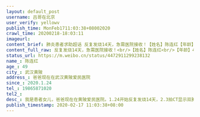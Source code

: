 ```yaml
---
layout: default_post
username: 吕哥在北京
user_verify: yellowv
publish_time: MonFeb1711:03:38+08002020
crawl_time: 20200218-18:03:11
imageurl: 
content_brief: 肺炎患者求助超话 反复发烧14天，急需医院接收！【姓名】陈连红【年龄】49【所在城市】武汉黄陂【所在小区、社区】爸爸现在在武汉黄陂爱民医院【患病时间】2020.1.24【联系方式】19865871020【病情描述】我是患者女儿，爸爸现在在黄陂爱民医院。1.24开始反复发烧14天，2.3拍CT显示双肺磨玻 ...全文
content_full_raw: 反复发烧14天，急需医院接收！<br/>【姓名】陈连红<br/>【年龄】49<br/>【所在城市】武汉黄陂<br/>【所在小区、社区】爸爸现在在武汉黄陂爱民医院<br/>【患病时间】2020.1.24<br/>【联系方式】19865871020<br/>【病情描述】我是患者女儿，爸爸现在在黄陂爱民医院。1.24开始反复发烧14天，2.3拍CT显示双肺磨玻璃实变影，之后两次核酸检测结果都为阴性，但是仍然一直呼吸困难，喘气，胸闷，干咳无痰，走路走一会都会喘气。刚刚打电话询问，医生说爸爸蛮严重，双肺烧伤面积很大，最好尽快转到大医院治疗（方舱已经不行），我说打电话给院长，已经申请转院，但床位告急一直无果。由于医生那边很忙，全身穿着防护服抗击疫情，我暂时无法得到最新CT检测图片，只有之前的CT。请求援助！！<adata-url="http://t.cn/ELT0hke"href="http://weibo.com/p/1001018008611000000000000"data-hide=""><spanclass='url-icon'><imgstyle='width:1rem;height:1rem'src='https://h5.sinaimg.cn/upload/2015/09/25/3/timeline_card_small_location_default.png'></span><spanclass="surl-text">北京</span></a>
status_url: https://m.weibo.cn/status/4472911299238132
name_: 陈连红
age_: 49
city_: 武汉黄陂
address_: 爸爸现在在武汉黄陂爱民医院
since_: 2020.1.24
tel_: 19865871020
tel2_: 
desc_: 我是患者女儿，爸爸现在在黄陂爱民医院。1.24开始反复发烧14天，2.3拍CT显示双肺磨玻璃实变影，之后两次核酸检测结果都为阴性，但是仍然一直呼吸困难，喘气，胸闷，干咳无痰，走路走一会都会喘气。刚刚打电话询问，医生说爸爸蛮严重，双肺烧伤面积很大，最好尽快转到大医院治疗（方舱已经不行），我说打电话给院长，已经申请转院，但床位告急一直无果。由于医生那边很忙，全身穿着防护服抗击疫情，我暂时无法得到最新CT检测图片，只有之前的CT。请求援助！！<adata-url="http//t.cn/ELT0hke"href="http//weibo.com/p/1001018008611000000000000"data-hide=""><spanclass='url-icon'><imgstyle='width1rem;height1rem'src='https//h5.sinaimg.cn/upload/2015/09/25/3/timeline_card_small_location_default.png'></span><spanclass="surl-text">北京</span></a>
publish_timestamp: 2020-02-17 11:03:38+08:00
---
```


